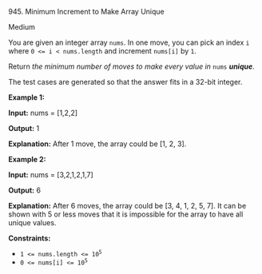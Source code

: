 945\. Minimum Increment to Make Array Unique

Medium

You are given an integer array `nums`. In one move, you can pick an index `i` where `0 <= i < nums.length` and increment `nums[i]` by `1`.

Return _the minimum number of moves to make every value in_ `nums` _**unique**_.

The test cases are generated so that the answer fits in a 32-bit integer.

**Example 1:**

**Input:** nums = [1,2,2]

**Output:** 1

**Explanation:** After 1 move, the array could be [1, 2, 3].

**Example 2:**

**Input:** nums = [3,2,1,2,1,7]

**Output:** 6

**Explanation:** After 6 moves, the array could be [3, 4, 1, 2, 5, 7]. It can be shown with 5 or less moves that it is impossible for the array to have all unique values.

**Constraints:**

*   <code>1 <= nums.length <= 10<sup>5</sup></code>
*   <code>0 <= nums[i] <= 10<sup>5</sup></code>